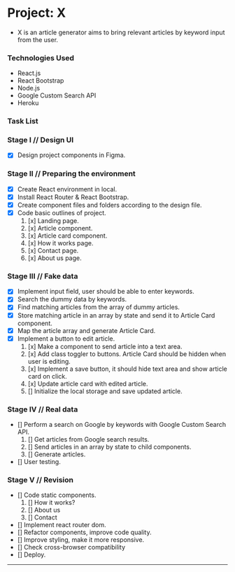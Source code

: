 # Project: X 

- X is an article generator aims to bring relevant articles by keyword input from the user.

### Technologies Used
- React.js
- React Bootstrap
- Node.js
- Google Custom Search API
- Heroku

### Task List

### Stage I // Design UI
- [x] Design project components in Figma.

### Stage II // Preparing the environment
- [x] Create React environment in local.
- [x] Install React Router & React Bootstrap.
- [x] Create component files and folders according to the design file.
- [x] Code basic outlines of project.
    1. [x] Landing page.
    2. [x] Article component.
    3. [x] Article card component.
    4. [x] How it works page.
    5. [x] Contact page.
    6. [x] About us page. 
    
### Stage III // Fake data
- [x] Implement input field, user should be able to enter keywords.
- [x] Search the dummy data by keywords.
- [x] Find matching articles from the array of dummy articles.
- [x] Store matching article in an array by state and send it to Article Card component.
- [x] Map the article array and generate Article Card.
- [x] Implement a button to edit article.
    1. [x] Make a component to send article into a text area.
    2. [x] Add class toggler to buttons. Article Card should be hidden when user is editing.
    3. [x] Implement a save button, it should hide text area and show article card on click.
    4. [x] Update article card with edited article.
    5. [] Initialize the local storage and save updated article.
    

### Stage IV // Real data
- [] Perform a search on Google by keywords with Google Custom Search API.
    1. [] Get articles from Google search results.
    2. [] Send articles in an array by state to child components.
    3. [] Generate articles.
- [] User testing.
### Stage V // Revision
- [] Code static components.
    1. [] How it works?
    2. [] About us
    3. [] Contact
- [] Implement react router dom.
- [] Refactor components, improve code quality.
- [] Improve styling, make it more responsive.
- [] Check cross-browser compatibility
- [] Deploy.
---

